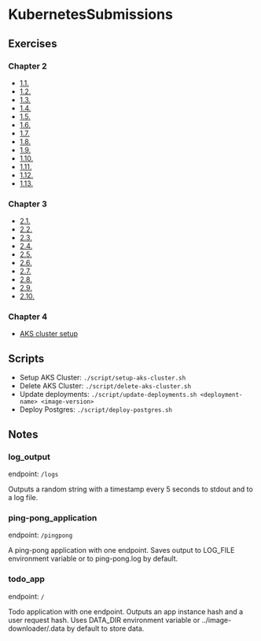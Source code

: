 # KubernetesSubmissions

## Exercises

### Chapter 2

- [1.1.](https://github.com/patrikwm/KubernetesSubmissions/tree/1.1/log_output/)
- [1.2.](https://github.com/patrikwm/KubernetesSubmissions/tree/1.2/todo_app/)
- [1.3.](https://github.com/patrikwm/KubernetesSubmissions/tree/1.3/log_output/)
- [1.4.](https://github.com/patrikwm/KubernetesSubmissions/tree/1.4/todo_app/)
- [1.5.](https://github.com/patrikwm/KubernetesSubmissions/tree/1.5/todo_app/)
- [1.6.](https://github.com/patrikwm/KubernetesSubmissions/tree/1.6/todo_app/)
- [1.7.](https://github.com/patrikwm/KubernetesSubmissions/tree/1.7/log_output/)
- [1.8.](https://github.com/patrikwm/KubernetesSubmissions/tree/1.8/todo_app/)
- [1.9.](https://github.com/patrikwm/KubernetesSubmissions/tree/1.9/ping-pong_application/)
- [1.10.](https://github.com/patrikwm/KubernetesSubmissions/tree/1.10/log_output/)
- [1.11.](https://github.com/patrikwm/KubernetesSubmissions/tree/1.11/log_output/)
- [1.12.](https://github.com/patrikwm/KubernetesSubmissions/tree/1.12/todo_app/)
- [1.13.](https://github.com/patrikwm/KubernetesSubmissions/tree/1.13/todo_app/)

### Chapter 3

- [2.1.](https://github.com/patrikwm/KubernetesSubmissions/tree/2.1/log_output/)
- [2.2.](https://github.com/patrikwm/KubernetesSubmissions/tree/2.2/todo-app/)
- [2.3.](https://github.com/patrikwm/KubernetesSubmissions/tree/2.3/log_output/)
- [2.4.](https://github.com/patrikwm/KubernetesSubmissions/tree/2.4/todo-app/)
- [2.5.](https://github.com/patrikwm/KubernetesSubmissions/tree/2.5/log_output/)
- [2.6.](https://github.com/patrikwm/KubernetesSubmissions/tree/2.6/todo-app/)
- [2.7.](https://github.com/patrikwm/KubernetesSubmissions/tree/2.7/postgres/)
- [2.8.](https://github.com/patrikwm/KubernetesSubmissions/tree/2.8/todo-backend/)
- [2.9.](https://github.com/patrikwm/KubernetesSubmissions/tree/2.9/todo-backend/)
- [2.10.](https://github.com/patrikwm/KubernetesSubmissions/tree/2.10/todo-app/)

### Chapter 4

- [AKS cluster setup](https://github.com/patrikwm/KubernetesSubmissions/tree/3.0/aks-cluster/)


## Scripts

- Setup AKS Cluster: `./script/setup-aks-cluster.sh`
- Delete AKS Cluster: `./script/delete-aks-cluster.sh`
- Update deployments: `./script/update-deployments.sh <deployment-name> <image-version>`
- Deploy Postgres: `./script/deploy-postgres.sh`


## Notes


### log_output

endpoint: `/logs`

Outputs a random string with a timestamp every 5 seconds to stdout and to a log file.

### ping-pong_application

endpoint: `/pingpong`

A ping-pong application with one endpoint. Saves output to LOG_FILE environment variable or to ping-pong.log by default.


### todo_app

endpoint: `/`

Todo application with one endpoint. Outputs an app instance hash and a user request hash. Uses DATA_DIR environment variable or ../image-downloader/.data by default to store data.